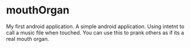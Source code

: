 mouthOrgan
==========
My first android application. 
A simple android application. Using intetnt to call a music file when touched. 
You can use this to prank others 
as if its a real mouth organ. 
